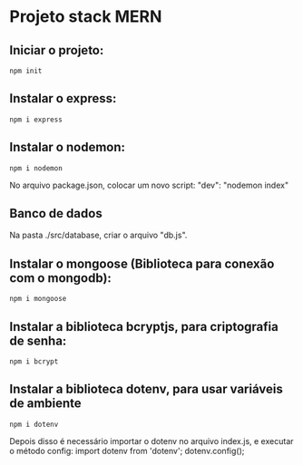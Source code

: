 # Projeto stack MERN

## Iniciar o projeto:
    npm init

## Instalar o express:
    npm i express

## Instalar o nodemon:
    npm i nodemon

No arquivo package.json, colocar um novo script:
    "dev": "nodemon index"

## Banco de dados
Na pasta ./src/database, criar o arquivo "db.js".

## Instalar o mongoose (Biblioteca para conexão com o mongodb):
    npm i mongoose


## Instalar a biblioteca bcryptjs, para criptografia de senha:
    npm i bcrypt

## Instalar a biblioteca dotenv, para usar variáveis de ambiente
    npm i dotenv

Depois disso é necessário importar o dotenv no arquivo index.js, e executar o método config:
    import dotenv from 'dotenv';
    dotenv.config();
